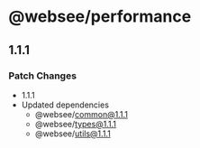 # @websee/performance

## 1.1.1

### Patch Changes

- 1.1.1
- Updated dependencies
  - @websee/common@1.1.1
  - @websee/types@1.1.1
  - @websee/utils@1.1.1
